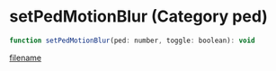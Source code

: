 # setPedMotionBlur (Category ped)

```js
function setPedMotionBlur(ped: number, toggle: boolean): void
```

[filename](setPedMotionBlur_m.md ':include')